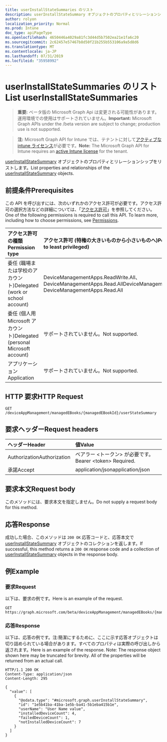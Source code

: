```yaml
---
title: userInstallStateSummaries のリスト
description: userInstallStateSummary オブジェクトのプロパティとリレーションシップをリストします。
author: rolyon
localization_priority: Normal
ms.prod: Intune
doc_type: apiPageType
ms.openlocfilehash: 4650446a4029a81fc3d44d5b7502ea21e1fa6c20
ms.sourcegitcommit: 2c62457e57467b8d50f21b255b553106a9a5d8d6
ms.translationtype: MT
ms.contentlocale: ja-JP
ms.lasthandoff: 07/31/2019
ms.locfileid: "35958992"
---
```

# <a name="list-userinstallstatesummaries"></a><span data-ttu-id="38518-103">userInstallStateSummaries のリスト</span><span class="sxs-lookup"><span data-stu-id="38518-103">List userInstallStateSummaries</span></span>

> <span data-ttu-id="38518-104">**重要:** ベータ版の Microsoft Graph Api は変更される可能性があります。運用環境での使用はサポートされていません。</span><span class="sxs-lookup"><span data-stu-id="38518-104">**Important:** Microsoft Graph APIs under the /beta version are subject to change; production use is not supported.</span></span>

> <span data-ttu-id="38518-105">**注:** Microsoft Graph API for Intune では、テナントに対して[アクティブな intune ライセンス](https://go.microsoft.com/fwlink/?linkid=839381)が必要です。</span><span class="sxs-lookup"><span data-stu-id="38518-105">**Note:** The Microsoft Graph API for Intune requires an [active Intune license](https://go.microsoft.com/fwlink/?linkid=839381) for the tenant.</span></span>

<span data-ttu-id="38518-106">[userInstallStateSummary](../resources/intune-books-userinstallstatesummary.md) オブジェクトのプロパティとリレーションシップをリストします。</span><span class="sxs-lookup"><span data-stu-id="38518-106">List properties and relationships of the [userInstallStateSummary](../resources/intune-books-userinstallstatesummary.md) objects.</span></span>

## <a name="prerequisites"></a><span data-ttu-id="38518-107">前提条件</span><span class="sxs-lookup"><span data-stu-id="38518-107">Prerequisites</span></span>
<span data-ttu-id="38518-p101">この API を呼び出すには、次のいずれかのアクセス許可が必要です。アクセス許可の選択方法などの詳細については、「[アクセス許可](/graph/permissions-reference)」を参照してください。</span><span class="sxs-lookup"><span data-stu-id="38518-p101">One of the following permissions is required to call this API. To learn more, including how to choose permissions, see [Permissions](/graph/permissions-reference).</span></span>

|<span data-ttu-id="38518-110">アクセス許可の種類</span><span class="sxs-lookup"><span data-stu-id="38518-110">Permission type</span></span>|<span data-ttu-id="38518-111">アクセス許可 (特権の大きいものから小さいものへ)</span><span class="sxs-lookup"><span data-stu-id="38518-111">Permissions (from most to least privileged)</span></span>|
|:---|:---|
|<span data-ttu-id="38518-112">委任 (職場または学校のアカウント)</span><span class="sxs-lookup"><span data-stu-id="38518-112">Delegated (work or school account)</span></span>|<span data-ttu-id="38518-113">DeviceManagementApps.ReadWrite.All、DeviceManagementApps.Read.All</span><span class="sxs-lookup"><span data-stu-id="38518-113">DeviceManagementApps.ReadWrite.All, DeviceManagementApps.Read.All</span></span>|
|<span data-ttu-id="38518-114">委任 (個人用 Microsoft アカウント)</span><span class="sxs-lookup"><span data-stu-id="38518-114">Delegated (personal Microsoft account)</span></span>|<span data-ttu-id="38518-115">サポートされていません。</span><span class="sxs-lookup"><span data-stu-id="38518-115">Not supported.</span></span>|
|<span data-ttu-id="38518-116">アプリケーション</span><span class="sxs-lookup"><span data-stu-id="38518-116">Application</span></span>|<span data-ttu-id="38518-117">サポートされていません。</span><span class="sxs-lookup"><span data-stu-id="38518-117">Not supported.</span></span>|

## <a name="http-request"></a><span data-ttu-id="38518-118">HTTP 要求</span><span class="sxs-lookup"><span data-stu-id="38518-118">HTTP Request</span></span>
<!-- {
  "blockType": "ignored"
}
-->
``` http
GET /deviceAppManagement/managedEBooks/{managedEBookId}/userStateSummary
```

## <a name="request-headers"></a><span data-ttu-id="38518-119">要求ヘッダー</span><span class="sxs-lookup"><span data-stu-id="38518-119">Request headers</span></span>
|<span data-ttu-id="38518-120">ヘッダー</span><span class="sxs-lookup"><span data-stu-id="38518-120">Header</span></span>|<span data-ttu-id="38518-121">値</span><span class="sxs-lookup"><span data-stu-id="38518-121">Value</span></span>|
|:---|:---|
|<span data-ttu-id="38518-122">Authorization</span><span class="sxs-lookup"><span data-stu-id="38518-122">Authorization</span></span>|<span data-ttu-id="38518-123">ベアラー &lt;トークン&gt; が必要です。</span><span class="sxs-lookup"><span data-stu-id="38518-123">Bearer &lt;token&gt; Required.</span></span>|
|<span data-ttu-id="38518-124">承諾</span><span class="sxs-lookup"><span data-stu-id="38518-124">Accept</span></span>|<span data-ttu-id="38518-125">application/json</span><span class="sxs-lookup"><span data-stu-id="38518-125">application/json</span></span>|

## <a name="request-body"></a><span data-ttu-id="38518-126">要求本文</span><span class="sxs-lookup"><span data-stu-id="38518-126">Request body</span></span>
<span data-ttu-id="38518-127">このメソッドには、要求本文を指定しません。</span><span class="sxs-lookup"><span data-stu-id="38518-127">Do not supply a request body for this method.</span></span>

## <a name="response"></a><span data-ttu-id="38518-128">応答</span><span class="sxs-lookup"><span data-stu-id="38518-128">Response</span></span>
<span data-ttu-id="38518-129">成功した場合、このメソッドは `200 OK` 応答コードと、応答本文で [userInstallStateSummary](../resources/intune-books-userinstallstatesummary.md) オブジェクトのコレクションを返します。</span><span class="sxs-lookup"><span data-stu-id="38518-129">If successful, this method returns a `200 OK` response code and a collection of [userInstallStateSummary](../resources/intune-books-userinstallstatesummary.md) objects in the response body.</span></span>

## <a name="example"></a><span data-ttu-id="38518-130">例</span><span class="sxs-lookup"><span data-stu-id="38518-130">Example</span></span>

### <a name="request"></a><span data-ttu-id="38518-131">要求</span><span class="sxs-lookup"><span data-stu-id="38518-131">Request</span></span>
<span data-ttu-id="38518-132">以下は、要求の例です。</span><span class="sxs-lookup"><span data-stu-id="38518-132">Here is an example of the request.</span></span>
``` http
GET https://graph.microsoft.com/beta/deviceAppManagement/managedEBooks/{managedEBookId}/userStateSummary
```

### <a name="response"></a><span data-ttu-id="38518-133">応答</span><span class="sxs-lookup"><span data-stu-id="38518-133">Response</span></span>
<span data-ttu-id="38518-p102">以下は、応答の例です。注:簡潔にするために、ここに示す応答オブジェクトは切り詰められている場合があります。すべてのプロパティは実際の呼び出しから返されます。</span><span class="sxs-lookup"><span data-stu-id="38518-p102">Here is an example of the response. Note: The response object shown here may be truncated for brevity. All of the properties will be returned from an actual call.</span></span>
``` http
HTTP/1.1 200 OK
Content-Type: application/json
Content-Length: 295

{
  "value": [
    {
      "@odata.type": "#microsoft.graph.userInstallStateSummary",
      "id": "1e5b41ba-41ba-1e5b-ba41-5b1eba415b1e",
      "userName": "User Name value",
      "installedDeviceCount": 4,
      "failedDeviceCount": 1,
      "notInstalledDeviceCount": 7
    }
  ]
}
```





